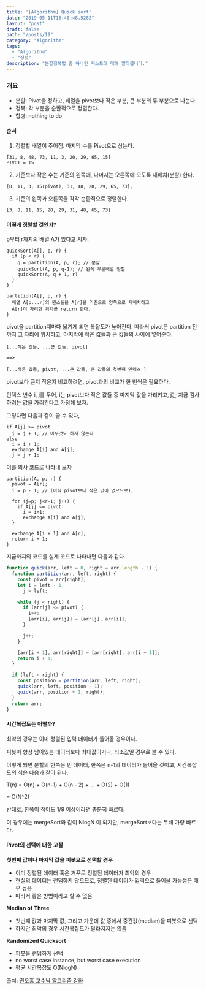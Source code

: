 ```yaml
---
title: '[Algorithm] Quick sort'
date: "2019-05-11T16:40:48.528Z"
layout: "post"
draft: false
path: "/posts/19"
category: "Algorithm"
tags:
  - "Algorithm"
  - "정렬"
description: "분할정복법 중 하나인 퀵소트에 대해 알아봅니다."
---
```


### 개요

- 분할: Pivot을 정하고, 배열을 pivot보다 작은 부분, 큰 부분의 두 부분으로 나눈다
- 정복: 각 부분을 순환적으로 정렬한다.
- 합병: nothing to do

#### 순서

1. 정렬할 배열이 주어짐. 마지막 수를 Pivot으로 삼는다.

```
[31, 8, 48, 73, 11, 3, 20, 29, 65, 15]
PIVOT = 15
```

2. 기준보다 작은 수는 기준의 왼쪽에, 나머지는 오른쪽에 오도록 재배치(분할) 한다.

```
[8, 11, 3, 15(pivot), 31, 48, 20, 29, 65, 73];
```

3. 기준의 왼쪽과 오른쪽을 각각 순환적으로 정렬한다.

```
[3, 8, 11, 15, 20, 29, 31, 48, 65, 73]
```

#### 어떻게 정렬할 것인가?

p부터 r까지의 배열 A가 있다고 치자.

```
quickSort(A[], p, r) {
  if (p < r) {
    q = partition(A, p, r); // 분할
    quickSort(A, p, q-1); // 왼쪽 부분배열 정렬
    quickSort(A, q + 1, r)
  }
}

partition(A[], p, r) {
  배열 A[p...r]의 원소들을 A[r]을 기준으로 양쪽으로 재배치하고
  A[r]이 자리한 위치를 return 한다.
}
```

pivot을 partition때마다 옮기게 되면 복잡도가 높아진다. 따라서 pivot은 partition 전까지 그 자리에 위치하고, 마지막에 작은 값들과 큰 값들의 사이에 넣어준다.

```
[...작은 값들, ...큰 값들, pivot]

==> 

[...작은 값들, pivot, ...큰 값들, 큰 값들의 첫번째 인덱스 ]
```

pivot보다 큰지 작은지 비교하려면, pivot과의 비교가 한 번씩은 필요하다.

인덱스 변수 i, j를 두어, i는 pivot보다 작은 값들 중 마지막 값을 가리키고, j는 지금 검사하려는 값을 가리킨다고 가정해 보자.

그렇다면 다음과 같이 쓸 수 있다,

```
if A[j] >= pivot
  j = j + 1; // 아무것도 하지 않는다
else
  i = i + 1;
  exchange A[i] and A[j];
  j = j + 1;
```

이를 의사 코드로 나타내 보자

```
partition(A, p, r) {
  pivot = A[r];
  i = p - 1; // (아직 pivot보다 작은 값이 없으므로);

  for (j=p; j<r-1; j++) {
    if A[j] <= pivot:
      i = i+1;
      exchange A[i] and A[j];
  }

  exchange A[i + 1] and A[r];
  return i + 1;
}
```

지금까지의 코드를 실제 코드로 나타내면 다음과 같다.

```javascript
function quick(arr, left = 0, right = arr.length - 1) {
  function partition(arr, left, right) {
    const pivot = arr[right];
    let i = left - 1,
      j = left;

    while (j < right) {
      if (arr[j] <= pivot) {
        i++;
        [arr[i], arr[j]] = [arr[j], arr[i]];
      }

      j++;
    }

    [arr[i + 1], arr[right]] = [arr[right], arr[i + 1]];
    return i + 1;
  }

  if (left < right) {
    const position = partition(arr, left, right);
    quick(arr, left, position - 1);
    quick(arr, position + 1, right);
  }
  return arr;
}
```

#### 시간복잡도는 어떨까?

최악의 경우는 이미 정렬된 입력 데이터가 들어올 경우이다.

피봇이 항상 남아있는 데이터보다 최대값이거나, 최소값일 경우로 볼 수 있다.

이렇게 되면 분할의 한쪽은 빈 데이터, 한쪽은 n-1의 데이터가 들어올 것이고, 시간복잡도의 식은 다음과 같이 된다.

T(n) = O(n) + O(n-1) + O(n - 2) + ... + O(2) + O(1)

= O(N^2)

반대로, 한쪽이 적어도 1/9 이상이라면 충분히 빠르다.

이 경우에는 mergeSort와 같이 NlogN 이 되지만, mergeSort보다는 두배 가량 빠르다.

#### Pivot의 선택에 대한 고찰

**첫번째 값이나 마지막 값을 피봇으로 선택할 경우**

- 이미 정렬된 데이터 혹은 거꾸로 정렬된 데이터가 최악의 경우
- 현실의 데이터는 랜덤하지 않으므로, 정렬된 데이터가 입력으로 들어올 가능성은 매우 높음
- 따라서 좋은 방법이라고 할 수 없음

**Median of Three**

- 첫번째 값과 마지막 값, 그리고 가운데 값 중에서 중간값(median)을 피봇으로 선택
- 하지만 최악의 경우 시간복잡도가 달라지지는 않음

**Randomized Quicksort**

- 피봇을 랜덤하게 선택
- no worst case instance, but worst case execution
- 평균 시간복잡도 O(NlogN)

출처: [권오흠 교수님 알고리즘 강좌](https://www.inflearn.com/course/%EC%95%8C%EA%B3%A0%EB%A6%AC%EC%A6%98-%EA%B0%95%EC%A2%8C/dashboard)